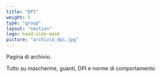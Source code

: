 ```yaml
---
title: "DPI"
weight: 5
type: "group"
layout: "section"
logo: head-side-mask
picture: "archivio_dpi.jpg"
---
```


Pagina di archivio. 

Tutto su mascherine, guanti, DPI e norme di comportamento
